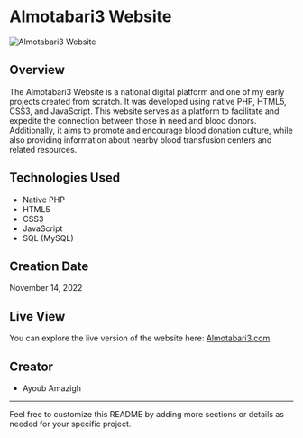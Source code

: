 # Almotabari3 Website

![Almotabari3 Website]([insert-image-url-here](https://elmotabari3.000webhostapp.com/assest/_images/logo-donation.png))

## Overview

The Almotabari3 Website is a national digital platform and one of my early projects created from scratch. It was developed using native PHP, HTML5, CSS3, and JavaScript. This website serves as a platform to facilitate and expedite the connection between those in need and blood donors. Additionally, it aims to promote and encourage blood donation culture, while also providing information about nearby blood transfusion centers and related resources.

## Technologies Used

- Native PHP
- HTML5
- CSS3
- JavaScript
- SQL (MySQL)

## Creation Date

November 14, 2022

## Live View

You can explore the live version of the website here: [Almotabari3.com](https://elmotabari3.000webhostapp.com/)

## Creator

- Ayoub Amazigh

---

Feel free to customize this README by adding more sections or details as needed for your specific project.
